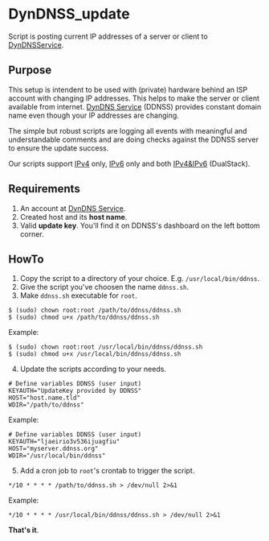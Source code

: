 # DynDNSS_update
Script is posting current IP addresses of a server or client to [DynDNSService](https://ddnss.de).

## Purpose
This setup is intendent to be used with (private) hardware behind an ISP account with changing IP addresses. This helps to make the server or client available from internet. [DynDNS Service](https://ddnss.de) (DDNSS) provides constant domain name even though your IP addresses are changing.

The simple but robust scripts are logging all events with meaningful and understandable comments and are doing checks against the DDNSS server to ensure the update success.

Our scripts support [IPv4](https://github.com/nephilim75/DynDNSS_update/blob/master/scripts/IPv4%20only) only, [IPv6](https://github.com/nephilim75/DynDNSS_update/blob/master/scripts/IPv6%20only) only and both [IPv4&IPv6](https://github.com/nephilim75/DynDNSS_update/blob/master/scripts/Dualstack%20(IPv4%20%26%20IPv6)) (DualStack).

## Requirements
1. An account at [DynDNS Service](https://ddnss.de).
2. Created host and its **host name**.
3. Valid **update key**. You'll find it on DDNSS's dashboard on the left bottom corner.

## HowTo
1. Copy the script to a directory of your choice. E.g. `/usr/local/bin/ddnss`.
2. Give the script you've choosen the name `ddnss.sh`.
3. Make `ddnss.sh` executable for `root`.
```
$ (sudo) chown root:root /path/to/ddnss/ddnss.sh
$ (sudo) chmod u+x /path/to/ddnss/ddnss.sh
```

Example:
```
$ (sudo) chown root:root /usr/local/bin/ddnss/ddnss.sh
$ (sudo) chmod u+x /usr/local/bin/ddnss/ddnss.sh
```

4. Update the scripts according to your needs.

```
# Define variables DDNSS (user input)
KEYAUTH="UpdateKey provided by DDNSS"
HOST="host.name.tld"
WDIR="/path/to/ddnss"
```

Example:
```
# Define variables DDNSS (user input)
KEYAUTH="ljaeirio3v536ijuagfiu"
HOST="myserver.ddnss.org"
WDIR="/usr/local/bin/ddnss"
```


5. Add a cron job to `root`'s crontab to trigger the script.

```
*/10 * * * * /path/to/ddnss.sh > /dev/null 2>&1
```

Example:
```
*/10 * * * * /usr/local/bin/ddnss/ddnss.sh > /dev/null 2>&1
```

**That's it**.
